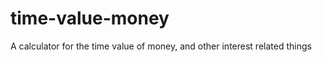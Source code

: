 time-value-money
================

A calculator for the time value of money, and other interest related things

